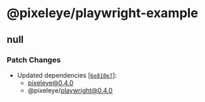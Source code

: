 # @pixeleye/playwright-example

## null

### Patch Changes

- Updated dependencies [[`6e810e7`](https://github.com/pixeleye-io/pixeleye/commit/6e810e7e2d52dbce4b296941926658763843256a)]:
  - pixeleye@0.4.0
  - @pixeleye/playwright@0.4.0

